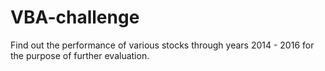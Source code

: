 # VBA-challenge
Find out the performance of various stocks through years 2014 - 2016 for the purpose of further evaluation.
